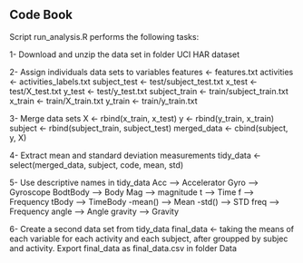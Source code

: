 ## Code Book

Script run_analysis.R performs the following tasks:

1- Download and unzip the data set in folder UCI HAR dataset

2- Assign individuals data sets to variables
  features <- features.txt
  activities <- activities_labels.txt
  subject_test <- test/subject_test.txt
  x_test <- test/X_test.txt
  y_test <- test/y_test.txt
  subject_train <- train/subject_train.txt
  x_train <- train/X_train.txt
  y_train <- train/y_train.txt
  
3- Merge data sets
  X <- rbind(x_train, x_test)
  y <- rbind(y_train, x_train)
  subject <- rbind(subject_train, subject_test)
  merged_data <- cbind(subject, y, X)
  
4- Extract mean and standard deviation measurements
  tidy_data <- select(merged_data, subject, code, mean, std)
  
5- Use descriptive names in tidy_data
  Acc --> Accelerator
  Gyro --> Gyroscope
  BodtBody --> Body
  Mag --> magnitude
  t --> Time
  f --> Frequency
  tBody --> TimeBody
  -mean() --> Mean
  -std() --> STD
  freq --> Frequency
  angle --> Angle
  gravity --> Gravity
  
6- Create a second data set from tidy_data
  final_data <- taking the means of each variable for each activity                  and each subject, after groupped by subjec and                       activity.
  Export final_data as final_data.csv in folder Data
  
    